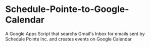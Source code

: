 Schedule-Pointe-to-Google-Calendar
==================================

A Google Apps Script that searchs Gmail's Inbox for emails sent by Schedule Pointe Inc. and creates events on Google Calendar
